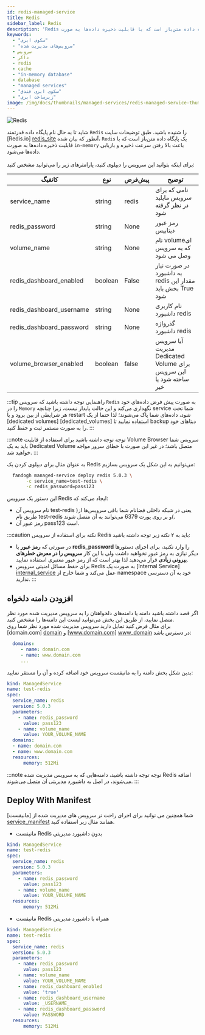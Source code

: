 ```yaml
---
id: redis-managed-service
title: Redis
sidebar_label: Redis
description: 'Redis یک پایگاه داده متن‌باز است که با قابلیت ذخیره داده‌ها به صورت in-memory‍ باعث بالا رفتن سرعت ذخیره و بازیابی داده‌ها می‌شود.'
keywords:
  - "سکوی ابری"
  - "سرویس‌های مدیریت شده"
  - سرویس
  - داکر
  - redis
  - cache
  - "in-memory database"
  - database
  - "managed services"
  - "سکوی ابری فندق"
  - "زیرساخت ابری"
image: /img/docs/thumbnails/managed-services/redis-managed-service-thumbnail.png
---
```


![Redis](/img/docs/redis-managed-service.svg "Redis")

شاید تا به حال نام پایگاه داده قدرتمند `Redis‍` را شنیده باشید.
طبق توضیحات سایت [Redis.io] [redis_site] آنطور که بیان شده، `Redis` یک پایگاه داده متن‌باز است که با قابلیت ذخیره داده‌ها به صورت `in-memory‍` باعث بالا رفتن سرعت ذخیره و بازیابی داده‌ها می‌شود.<br/><br/>
برای اینکه بتوانید این سرویس را دیپلوی کنید، پارامتر‌های زیر را می‌توانید مشخص کنید:

|کانفیگ|نوع|پیش‌فرض|توضیح|
|---	|---	|---	|---	|
|service_name| string| redis| نامی که برای سرویس مایلید در نظر گرفته شود|
|redis_password| string| None| رمز عبور دیتابیس|
|volume_name| string| None| نام volumeای که به سرویس وصل می شود|
|redis_dashboard_enabled| boolean| False| در صورت نیاز به داشبورد redis مقدار این بخش باید True شود|
|redis_dashboard_username| string| None| نام کاربری داشبورد redis|
|redis_dashboard_password| string| None| گذرواژه داشبورد redis|
|volume_browser_enabled| boolean| false| آیا سرویس مدیریت Dedicated Volume برای این سرویس ساخته شود یا خیر|

:::tip راهنمایی
توجه داشته باشید که سرویس ‌`Redis` به صورت پیش فرض داده‌های خود را در `Memory` نگهداری می‌کند و این حالت پایدار نیست، زیرا چنانچه service شما تحت هر شرایطی از بین برود و یا restart شود، داده‌های شما پاک می‌شوند؛ لذا حتما از یک [dedicated volumes] [dedicated_volumes]  استفاده نمایید تا backup دیتاهای خود را به صورت مستمر ثبت و حفظ کنید.
:::

:::note توجه
توجه داشته باشید برای استفاده از قابلیت Volume Browser سرویس شما باید به یک Dedicated Volume متصل باشد؛ در غیر این صورت با خطای سرور مواجه خواهید شد.
:::

به عنوان مثال برای دیپلوی کردن یک Redis می‌توانیم به این شکل یک سرویس بسازیم:

```bash
  fandogh managed-service deploy redis 5.0.3 \
       -c service_name=test-redis \
       -c redis_password=pass123
```

این دستور یک سرویس Redis ایجاد می‌کند که:
- نام سرویس آن test-redis )یعنی در شبکه داخلی فضانام شما باقی سرویس‌ها از طریق نام test-redis و بر روی پورت 6379 می‌توانند به آن متصل شوند(.
- رمز عبور آن pass123 است.

:::caution نکته
برای استفاده از سرویس Redis باید به ۲ نکته زیر توجه داشته باشید:
-  در صورتی که **رمز عبور** یا **redis_password** را وارد نکنید، برای اجرای دستورها دیگر  نیازی به رمز عبور نخواهید داشت ولی با این کار **سرویس را در معرض خطرهای بیرونی زیادی** قرار می‌دهید لذا بهتر است که از رمز عبور معتبری استفاده نمایید.<br/>
- برای حفط مسائل امنیتی سرویس Redis به صورت یک [Internal Service] [internal_service] عمل می‌کند و شما خارج از namespace خود به آن دسترسی ندارید.
:::

## افزودن دامنه دلخواه
اگر قصد داشته باشید دامنه یا دامنه‌های دلخواهتان را به سرویس مدیریت شده مورد نظر متصل نمایید، از طریق این بخش می‌توانید لیست این دامنه‌ها را مشخص کنید.<br/>
برای مثال فرض کنید تمایل دارید سرویس مدیریت شده مورد نظر شما روی  [domain.com] [domain]  و  [www.domain.com] [www_domain]  در دسترس باشد:

```yaml
  domains:
     - name: domain.com
     - name: www.domain.com
     ...
```

بدین شکل بخش دامنه را به مانیفست سرویس خود اضافه کرده و آن را مستقر نمایید:

```yaml title="redis_deployment.yml"
kind: ManagedService
name: test-redis
spec:
  service_name: redis
  version: 5.0.3
  parameters:
    - name: redis_password
      value: pass123
    - name: volume_name
      value: YOUR_VOLUME_NAME
  domains:
  - name: domain.com
  - name: www.domain.com
  resources:
      memory: 512Mi
```

:::note توجه
توجه داشته باشید، دامنه‌هایی که به سرویس مدیریت شده Redis اضافه می‌شوند، در اصل به داشبورد مدیریتی آن متصل می‌شوند.
:::

## Deploy With Manifest
  
شما همچنین می توانید برای اجرای راحت تر سرویس های مدیریت شده از [مانیفست] [service_manifest] همانند مثال زیر استفاده کنید.

- مانیفست Redis بدون داشبورد مدیریتی

```yaml title="redis_deployment.yml"
kind: ManagedService
name: test-redis
spec:
  service_name: redis
  version: 5.0.3
  parameters:
    - name: redis_password
      value: pass123
    - name: volume_name
      value: YOUR_VOLUME_NAME
  resources:
      memory: 512Mi
```

- مانیفست Redis همراه با داشبورد مدیریتی

```yaml title="redis_deployment.yml"
kind: ManagedService
name: test-redis
spec:
  service_name: redis
  version: 5.0.3
  parameters:
    - name: redis_password
      value: pass123
    - name: volume_name
      value: YOUR_VOLUME_NAME
    - name: redis_dashboard_enabled
      value: 'true'
    - name: redis_dashboard_username
      value: _USERNAME_
    - name: redis_dashboard_password
      value: PASSWORD
  resources:
      memory: 512Mi
```

[redis_site]: https://redis.io
[dedicated_volume]: /docs/volumes/dedicated-volume
[www_domain]: http://www.domain.com
[domain]: http://domain.com
[service_manifest]: /docs/services/service-manifest
[internal_service]: /docs/services/services#%DB%B1--%D8%B3%D8%B1%D9%88%DB%8C%D8%B3-%D9%87%D8%A7%DB%8C-%D8%AF%D8%A7%D8%AE%D9%84%DB%8C-%DB%8C%D8%A7-internal-service
